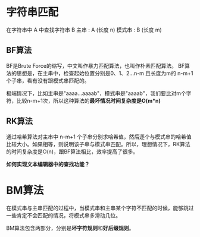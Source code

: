 # 字符串匹配
在字符串中 A 中查找字符串 B
主串 : A  (长度 n)
模式串 : B (长度 m)


## BF算法
BF是Brute Force的缩写，中文叫作暴力匹配算法，也叫作朴素匹配算法。
BF算法的思想是，在主串中，检查起始位置分别是0、1、2...n-m 且长度为m的 n-m+1个子串，看有没有跟模式串匹配的。

极端情况下，比如主串是"aaaa...aaaab"，模式串是"aaaab"，我们要比对m个字符，比较n-m+1次，所以这种算法的**最坏情况时间复杂度是O(m*n)**


## RK算法
通过哈希算法对主串中 n-m+1 个子串分别求哈希值，然后逐个与模式串的哈希值比较大小。如果相等，则说明该子串与模式串匹配。所以，理想情况下，RK算法的时间复杂度是O(n)，跟BF算法相比，效率提高了很多。



**如何实现文本编辑器中的查找功能？**
# BM算法
在模式串与主串匹配的过程中，当模式串和主串某个字符不匹配的时候，能够跳过一些肯定不会匹配的情况，将模式串多滑动几位。

BM算法包含两部分，分别是**坏字符规则**和**好后缀规则**。